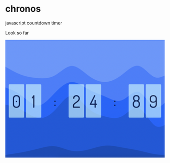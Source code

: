 # chronos
javascript countdown timer

Look so far

![1](https://github.com/pandyama/chronos/blob/master/chronos.png)
